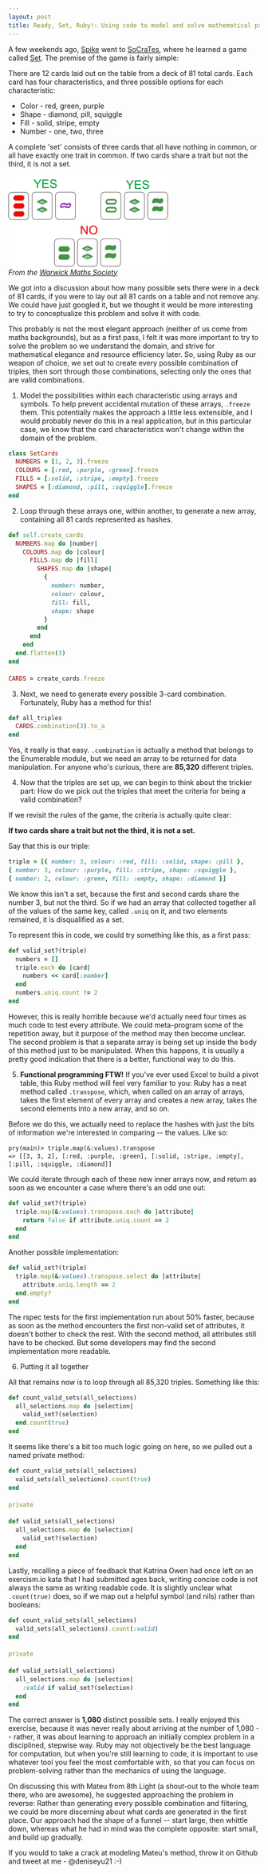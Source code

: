 ```yaml
---
layout: post
title: Ready, Set, Ruby!: Using code to model and solve mathematical problems
---
```


A few weekends ago, [Spike](http://github.com/spike01) went to [SoCraTes](http://socratesuk.org/), where he learned a game called <a href='https://en.wikipedia.org/wiki/Set_(game)'>Set</a>. The premise of the game is fairly simple:

There are 12 cards laid out on the table from a deck of 81 total cards. Each card has four characteristics, and three possible options for each characteristic:

* Color - red, green, purple
* Shape - diamond, pill, squiggle
* Fill - solid, stripe, empty
* Number - one, two, three

A complete 'set' consists of three cards that all have nothing in common, or all have exactly one trait in common. If two cards share a trait but not the third, it is not a set.

![](/images/set-02.png)
<br>*From the [Warwick Maths Society](http://studentblogs.warwick.ac.uk/maths/entry/set_talk/)*

We got into a discussion about how many possible sets there were in a deck of 81 cards, if you were to lay out all 81 cards on a table and not remove any. We could have just googled it, but we thought it would be more interesting to try to conceptualize this problem and solve it with code.

This probably is not the most elegant approach (neither of us come from maths backgrounds), but as a first pass, I felt it was more important to try to solve the problem so we understand the domain, and strive for mathematical elegance and resource efficiency later. So, using Ruby as our weapon of choice, we set out to create every possible combination of triples, then sort through those combinations, selecting only the ones that are valid combinations.

1. Model the possibilities within each characteristic using arrays and symbols. To help prevent accidental mutation of these arrays, `.freeze` them. This potentially makes the approach a little less extensible, and I would probably never do this in a real application, but in this particular case, we know that the card characteristics won't change within the domain of the problem.

```ruby
class SetCards
  NUMBERS = [1, 2, 3].freeze
  COLOURS = [:red, :purple, :green].freeze
  FILLS = [:solid, :stripe, :empty].freeze
  SHAPES = [:diamond, :pill, :squiggle].freeze
end
```

2. Loop through these arrays one, within another, to generate a new array, containing all 81 cards represented as hashes.

```ruby
def self.create_cards
  NUMBERS.map do |number|
    COLOURS.map do |colour|
      FILLS.map do |fill|
        SHAPES.map do |shape|
          {
            number: number,
            colour: colour,
            fill: fill,
            shape: shape
          }
        end
      end
    end
  end.flatten(3)
end

CARDS = create_cards.freeze
```

3. Next, we need to generate every possible 3-card combination. Fortunately, Ruby has a method for this!

```ruby
def all_triples
  CARDS.combination(3).to_a
end
```

Yes, it really is that easy. `.combination` is actually a method that belongs to the Enumerable module, but we need an array to be returned for data manipulation. For anyone who's curious, there are **85,320** different triples.

4. Now that the triples are set up, we can begin to think about the trickier part: How do we pick out the triples that meet the criteria for being a valid combination?

If we revisit the rules of the game, the criteria is actually quite clear:

**If two cards share a trait but not the third, it is not a set.**

Say that this is our triple:

```ruby
triple = [{ number: 3, colour: :red, fill: :solid, shape: :pill },
{ number: 3, colour: :purple, fill: :stripe, shape: :squiggle },
{ number: 2, colour: :green, fill: :empty, shape: :diamond }]
```

We know this isn't a set, because the first and second cards share the number 3, but not the third. So if we had an array that collected together all of the values of the same key, called `.uniq` on it, and two elements remained, it is disqualified as a set.

To represent this in code, we could try something like this, as a first pass:

```ruby
def valid_set?(triple)
  numbers = []
  triple.each do |card|
    numbers << card[:number]
  end
  numbers.uniq.count != 2
end
```

However, this is really horrible because we'd actually need four times as much code to test every attribute. We could meta-program some of the repetition away, but it purpose of the method may then become unclear. The second problem is that a separate array is being set up inside the body of this method just to be manipulated. When this happens, it is usually a pretty good indication that there is a better, functional way to do this.

5. **Functional programming FTW!** If you've ever used Excel to build a pivot table, this Ruby method will feel very familiar to you: Ruby has a neat method called `.transpose`, which, when called on an array of arrays, takes the first element of every array and creates a new array, takes the second elements into a new array, and so on.

Before we do this, we actually need to replace the hashes with just the bits of information we're interested in comparing -- the values. Like so:

```
pry(main)> triple.map(&:values).transpose
=> [[3, 3, 2], [:red, :purple, :green], [:solid, :stripe, :empty], [:pill, :squiggle, :diamond]]
```

We could iterate through each of these new inner arrays now, and return as soon as we encounter a case where there's an odd one out:

```ruby
def valid_set?(triple)
  triple.map(&:values).transpose.each do |attribute|
    return false if attribute.uniq.count == 2
  end
end
```

Another possible implementation:

```ruby
def valid_set?(triple)
  triple.map(&:values).transpose.select do |attribute|
    attribute.uniq.length == 2
  end.empty?
end
```

The rspec tests for the first implementation run about 50% faster, because as soon as the method encounters the first non-valid set of attributes, it doesn't bother to check the rest. With the second method, all attributes still have to be checked. But some developers may find the second implementation more readable.

6. Putting it all together

All that remains now is to loop through all 85,320 triples. Something like this:

```ruby
def count_valid_sets(all_selections)
  all_selections.map do |selection|
    valid_set?(selection)
  end.count(true)
end
```

It seems like there's a bit too much logic going on here, so we pulled out a named private method:

```ruby
def count_valid_sets(all_selections)
  valid_sets(all_selections).count(true)
end

private

def valid_sets(all_selections)
  all_selections.map do |selection|
    valid_set?(selection)
  end
end
```

Lastly, recalling a piece of feedback that Katrina Owen had once left on an exercism.io kata that I had submitted ages back, writing concise code is not always the same as writing readable code. It is slightly unclear what `.count(true)` does, so if we map out a helpful symbol (and nils) rather than booleans:

```ruby
def count_valid_sets(all_selections)
  valid_sets(all_selections).count(:valid)
end

private

def valid_sets(all_selections)
  all_selections.map do |selection|
    :valid if valid_set?(selection)
  end
end
```

The correct answer is **1,080** distinct possible sets. I really enjoyed this exercise, because it was never really about arriving at the number of 1,080 -- rather, it was about learning to approach an initially complex problem in a disciplined, stepwise way. Ruby may not objectively be the best language for computation, but when you're still learning to code, it is important to use whatever tool you feel the most comfortable with, so that you can focus on problem-solving rather than the mechanics of using the language.

On discussing this with Mateu from 8th Light (a shout-out to the whole team there, who are awesome), he suggested approaching the problem in reverse: Rather than generating every possible combination and filtering, we could be more discerning about what cards are generated in the first place. Our approach had the shape of a funnel -- start large, then whittle down, whereas what he had in mind was the complete opposite: start small, and build up gradually.

If you would to take a crack at modeling Mateu's method, throw it on Github and tweet at me - @deniseyu21 :-)

